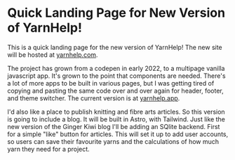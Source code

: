 # Quick Landing Page for New Version of YarnHelp!

This is a quick landing page for the new version of YarnHelp! The new site will be hosted at [yarnhelp.com](https://yarnhelp.com).

The project has grown from a codepen in early 2022, to a multipage vanilla javascript app. It's grown to the point that components are needed. There's a lot of more apps to be built in various pages, but I was getting tired of copying and pasting the same code over and over again for header, footer, and theme switcher. The current version is at [yarnhelp.app](https://yarnhelp.app).

I'd also like a place to publish knitting and fibre arts articles. So this version is going to include a blog. It will be built in Astro, with Tailwind. Just like the new version of the Ginger Kiwi blog I'll be adding an SQlite backend. First for a simple "like" button for articles. This will set it up to add user accounts, so users can save their favourite yarns and the calculations of how much yarn they need for a project.
